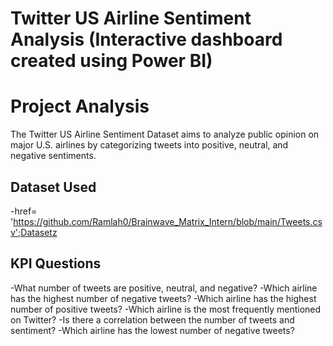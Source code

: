 # Twitter US Airline Sentiment Analysis (Interactive dashboard created using Power BI)
# Project Analysis
The Twitter US Airline Sentiment Dataset aims to analyze public opinion on major U.S. airlines by categorizing tweets into positive, neutral, and negative sentiments.

## Dataset Used
-href= 'https://github.com/Ramlah0/Brainwave_Matrix_Intern/blob/main/Tweets.csv';Datasetz

## KPI Questions
-What number of tweets are positive, neutral, and negative?
-Which airline has the highest number of negative tweets?
-Which airline has the highest number of positive tweets?
-Which airline is the most frequently mentioned on Twitter?
-Is there a correlation between the number of tweets and sentiment?
-Which airline has the lowest number of negative tweets?
